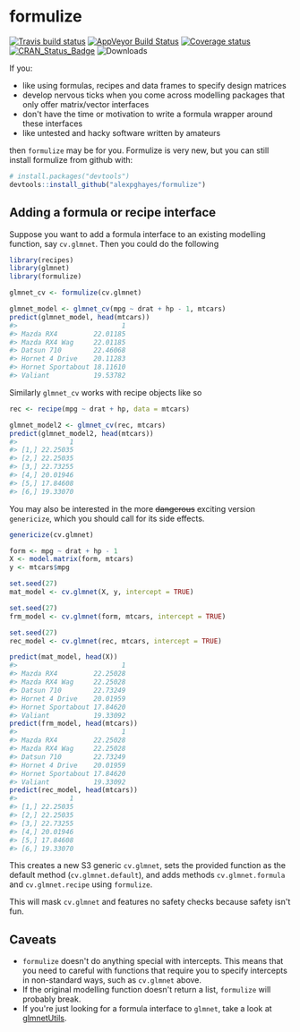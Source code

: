 
<!-- README.md is generated from README.Rmd. Please edit that file -->
formulize
=========

[![Travis build status](https://travis-ci.org/alexpghayes/formulize.svg?branch=master)](https://travis-ci.org/alexpghayes/formulize) [![AppVeyor Build Status](https://ci.appveyor.com/api/projects/status/github/alexpghayes/formulize?branch=master&svg=true)](https://ci.appveyor.com/project/alexpghayes/formulize) [![Coverage status](https://codecov.io/gh/alexpghayes/formulize/branch/master/graph/badge.svg)](https://codecov.io/github/alexpghayes/formulize?branch=master) [![CRAN\_Status\_Badge](http://www.r-pkg.org/badges/version/formulize)](https://cran.rstudio.com/web/packages/formulize/index.html) ![Downloads](http://cranlogs.r-pkg.org/badges/formulize)

If you:

-   like using formulas, recipes and data frames to specify design matrices
-   develop nervous ticks when you come across modelling packages that only offer matrix/vector interfaces
-   don't have the time or motivation to write a formula wrapper around these interfaces
-   like untested and hacky software written by amateurs

then `formulize` may be for you. Formulize is very new, but you can still install formulize from github with:

``` r
# install.packages("devtools")
devtools::install_github("alexpghayes/formulize")
```

Adding a formula or recipe interface
------------------------------------

Suppose you want to add a formula interface to an existing modelling function, say `cv.glmnet`. Then you could do the following

``` r
library(recipes)
library(glmnet)
library(formulize)

glmnet_cv <- formulize(cv.glmnet)

glmnet_model <- glmnet_cv(mpg ~ drat + hp - 1, mtcars)
predict(glmnet_model, head(mtcars))
#>                          1
#> Mazda RX4         22.01185
#> Mazda RX4 Wag     22.01185
#> Datsun 710        22.46068
#> Hornet 4 Drive    20.11283
#> Hornet Sportabout 18.11610
#> Valiant           19.53782
```

Similarly `glmnet_cv` works with recipe objects like so

``` r
rec <- recipe(mpg ~ drat + hp, data = mtcars)

glmnet_model2 <- glmnet_cv(rec, mtcars)
predict(glmnet_model2, head(mtcars))
#>             1
#> [1,] 22.25035
#> [2,] 22.25035
#> [3,] 22.73255
#> [4,] 20.01946
#> [5,] 17.84608
#> [6,] 19.33070
```

You may also be interested in the more ~~dangerous~~ exciting version `genericize`, which you should call for its side effects.

``` r
genericize(cv.glmnet)

form <- mpg ~ drat + hp - 1
X <- model.matrix(form, mtcars)
y <- mtcars$mpg

set.seed(27)
mat_model <- cv.glmnet(X, y, intercept = TRUE)

set.seed(27)
frm_model <- cv.glmnet(form, mtcars, intercept = TRUE)

set.seed(27)
rec_model <- cv.glmnet(rec, mtcars, intercept = TRUE)

predict(mat_model, head(X))
#>                          1
#> Mazda RX4         22.25028
#> Mazda RX4 Wag     22.25028
#> Datsun 710        22.73249
#> Hornet 4 Drive    20.01959
#> Hornet Sportabout 17.84620
#> Valiant           19.33092
predict(frm_model, head(mtcars))
#>                          1
#> Mazda RX4         22.25028
#> Mazda RX4 Wag     22.25028
#> Datsun 710        22.73249
#> Hornet 4 Drive    20.01959
#> Hornet Sportabout 17.84620
#> Valiant           19.33092
predict(rec_model, head(mtcars))
#>             1
#> [1,] 22.25035
#> [2,] 22.25035
#> [3,] 22.73255
#> [4,] 20.01946
#> [5,] 17.84608
#> [6,] 19.33070
```

This creates a new S3 generic `cv.glmnet`, sets the provided function as the default method (`cv.glmnet.default`), and adds methods `cv.glmnet.formula` and `cv.glmnet.recipe` using `formulize`.

This will mask `cv.glmnet` and features no safety checks because safety isn't fun.

Caveats
-------

-   `formulize` doesn't do anything special with intercepts. This means that you need to careful with functions that require you to specify intercepts in non-standard ways, such as `cv.glmnet` above.
-   If the original modelling function doesn't return a list, `formulize` will probably break.
-   If you're just looking for a formula interface to `glmnet`, take a look at [glmnetUtils](https://github.com/Hong-Revo/glmnetUtils).

